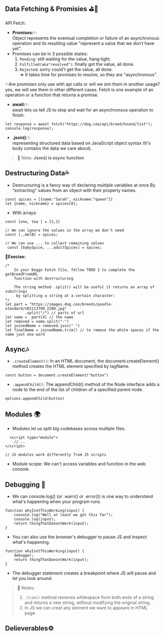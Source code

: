## Data Fetching & Promisies :golf::traffic_light:
API Fetch:

- **Promises:**:sparkles:
<br/>Object represents the eventual completion or failure of an asynchronous operation and its resulting value "represent a value that we don’t have yet".
-  Promises can be in 3 possible states:
    1. `Pending`: still waiting for the value, hang tight.
    2. `Fulfilled(aka"resolved")`: finally got the value, all done.
    3. `Rejected`: sorry could't get the value, all done.<br/>
=> It takes time for promises to resolve, so they are "asynchronous".

:sparkles:Are promisies only use with api calls or will we sim them in another usage?<br/> yes, we will see them in other different cases. Fetch is one example of an operation or a function that returns a promise. 

- **await:**:sparkles:
<br/>await lets us tell JS to stop and wait for an asynchronous operation to finish.
```
let response = await fetch("https://dog.ceo/api/breed/hound/list");
console.log(response);
```

- **.json():**:sparkles:
<br/>representing structured data based on JavaScript object syntax (It's body contains the data we care about).
> 💌 Note: **Json() is async function**

## Destructuring Data:sweat_drops:
- Destructuring is a fancy way of declaring multiple variables at once By "extracting" values from an object with their property names.
```
const spices = [{name:"Sarah", nickname:"queen"}]
let {name, nickname} = spices[0];
```
- With arrays:
```
const [one, tow ] = [1,2]

// We can ignore the values in the array we don't need
const [,,melB] = spices;

// We can use ... to collect remaining values
 const [babySpice, ...adultSpices] = spices;
```
🎃**Execise:**
```
/*
	In your Doggo Fetch file, follow TODO 2 to complete the getBreedFromURL 
	function with destructuring
	
	The string method .split() will be useful it returns an array of substrings
	 by splitting a string at a certain character: 
*/
let part = "https://images.dog.ceo/breeds/poodle-standard/n02113799_2280.jpg"
         .split("/") // parts of url
let name =  part[4] // the name
let removed = name.split("-")
let joinedName = removed.join(" ")
let finalName = joinedName.trim() // to remove the white spaces if the name just one word
```
## Async:notes:
- `.createElement()`: In an HTML document, the document.createElement() method creates the HTML element specified by tagName.
```
const button = document.createElement("button")
```
- `.appendChild()`: The appendChild() method of the Node interface adds a node to the end of the list of children of a specified parent node.
```
options.appendChild(button)
```
## Modules :earth_africa:
- Modules let us split big codebases across multiple files.
```
  <script type="module">
    //...
</script>

// JS modules work differently from JS scripts
```
- Module scope: We can't access variables and function in the web console.

## Debugging :seedling:
- We can console.log() (or .warn() or .error()) is one way to understand what's happening when your program runs.
```
function whyIsntThisWorking(input) {
    console.log("Well at least we got this far");
    console.log(input);
    return thingThatDoesntWork(input);
}
```
- You can also use the browser's debugger to pause JS and inspect what's happening.
```
function whyIsntThisWorking(input) {
    debugger;
    return thingThatDoesntWork(input);
}
```
- The debugger statement creates a breakpoint where JS will pause and let you look around.
> 💌 Notes:<br/>
> 1. `.trim()` method removes whitespace from both ends of a string and returns a new string, without modifying the original string.<br/>
> 2. In JS we can creat any element we want to appeare in HTML page.

## Delieverables⚙️

